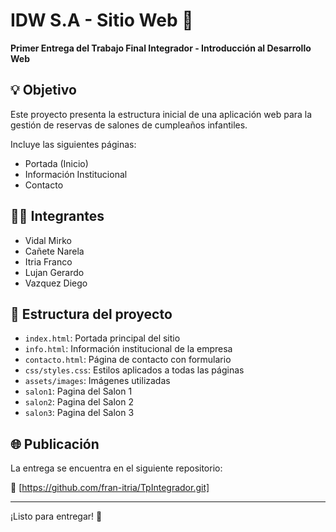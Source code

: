 # IDW S.A - Sitio Web 🎉

**Primer Entrega del Trabajo Final Integrador - Introducción al Desarrollo Web**

## 💡 Objetivo

Este proyecto presenta la estructura inicial de una aplicación web para la gestión de reservas de salones de cumpleaños infantiles.

Incluye las siguientes páginas:

- Portada (Inicio)
- Información Institucional
- Contacto

## 🧑‍💻 Integrantes

- Vidal Mirko
- Cañete Narela
- Itria Franco
- Lujan Gerardo
- Vazquez Diego

## 📂 Estructura del proyecto

- `index.html`: Portada principal del sitio
- `info.html`: Información institucional de la empresa
- `contacto.html`: Página de contacto con formulario
- `css/styles.css`: Estilos aplicados a todas las páginas
- `assets/images`: Imágenes utilizadas
- `salon1`: Pagina del Salon 1
- `salon2`: Pagina del Salon 2
- `salon3`: Pagina del Salon 3

## 🌐 Publicación

La entrega se encuentra en el siguiente repositorio:

🔗 [https://github.com/fran-itria/TpIntegrador.git]

---

¡Listo para entregar! 🎯
